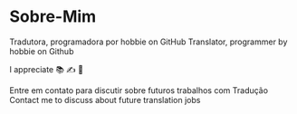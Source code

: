 # Sobre-Mim
Tradutora, programadora por hobbie on GitHub
Translator, programmer by hobbie on Github

I appreciate 📚 ✍️ 🍔

Entre em contato para discutir sobre futuros trabalhos com Tradução
Contact me to discuss about future translation jobs
